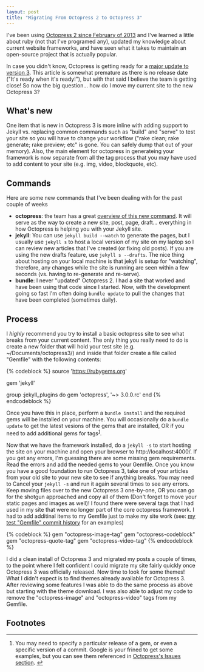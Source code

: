 ```yaml
---
layout: post
title: "Migrating From Octopress 2 to Octopress 3"
---
```

I've been using [Octopress 2 since February of 2013](/octotransfigurator-inator-migrating-from-wordpress/) and I've learned a little about ruby (not that I've programed any), updated my knowledge about current website frameworks, and have seen what it takes to maintain an open-source project that is actually popular.

In case you didn't know, Octopress is getting ready for a [major update to version 3][octo3].  This article is somewhat premature as there is no release date ("It's ready when it's ready!"), but with that said I believe the team is getting close! So now the big question... how do I move my current site to the new Octopress 3? 

What's new
---
One item that is new in Octopress 3 is more inline with adding support to Jekyll vs. replacing common commands such as "build" and "serve" to test your site so you will have to change your workflow ("rake clean; rake generate; rake preview; etc" is gone.  You can safely dump that out of your memory).  Also, the main element for octopress in generateing your framework is now separate from all the tag process that you may have used to add content to your site (e.g. img, video, blockquote, etc).

## Commands
Here are some new commands that I've been dealing with for the past couple of weeks

-	**octopress**: the team has a great [overview of this new command][basic-usage].  It will serve as the way to create a new site, post, page, draft... everything in how Octopress is helping you with your Jekyll site.
-	**jekyll**: You can use ```jekyll build --watch``` to generate the pages, but I usually use ```jekyll s``` to host a local version of my site on my laptop so I can review new articles that I've created (or fixing old posts).  If you are using the new drafts feature, use ```jekyll s --drafts```.  The nice thing about hosting on your local machine is that jekyll is setup for "watching", therefore, any changes while the site is running are seen within a few seconds (vs. having to re-generate and re-serve).
-	**bundle**: I never "updated" Octopress 2.  I had a site that worked and have been using that code since I started.  Now, with the development going so fast I'm often doing ```bundle update``` to pull the changes that have been completed (sometimes daily).

## Process
I *highly* recommend you try to install a basic octopress site to see what breaks from your current content.  The only thing you really need to do is create a new folder that will hold your test site (e.g. ~/Documents/octopress3/) and inside that folder create a file called "Gemfile" with the following contents:

{% codeblock %}
source 'https://rubygems.org'

gem 'jekyll'

group :jekyll_plugins do
	gem 'octopress', '~> 3.0.0.rc'
end
{% endcodeblock %}

Once you have this in place, perform a ```bundle install``` and the required gems will be installed on your machine.  You will occasionally do a ```bundle update``` to get the latest vesions of the gems that are installed, OR if you need to add additional gems for tags<sup id="fnr1-2015-01-11">[1]</sup>.

Now that we have the framework installed, do a ```jekyll -s``` to start hosting the site on your machine and open your browser to http://localhost:4000/.  If you get any errors, I'm guessing there are some missing gem requirements.  Read the errors and add the needed gems to your Gemfile.  Once you know you have a good foundation to run Octopress 3, take one of your articles from your old site to your new site to see if anything breaks.  You may need to Cancel your ```jekyll -s``` and run it again several times to see any errors.  Keep moving files over to the new Octopress 3 one-by-one, OR you can go for the shotgun approached and copy all of them (Don't forget to move your static pages and images as well)!  I found there were several tags that I had used in my site that were no longer part of the core octopress framework.  I had to add additinal items to my Gemfile just to make my site work (see: [my test "Gemfile" commit history][Gemfile] for an examples)

{% codeblock %}
gem "octopress-image-tag"
gem "octopress-codeblock"
gem "octopress-quote-tag"
gem "octopress-video-tag"
{% endcodeblock %}

I did a clean install of Octopress 3 and migrated my posts a couple of times, to the point where I felt confident I could migrate my site fairly quickly once Octopress 3 was officially released. Now time to look for some themes!  What I didn't expect is to find themes already available for Octopress 3.  After reviewing some features I was able to do the same process as above but starting with the theme download.  I was also able to adjust my code to remove the "octopress-image" and "octopress-video" tags from my Gemfile.

[octo3]: https://github.com/octopress/octopress
[basic-usage]: https://github.com/octopress/octopress#basic-usage
[1]: #fn1-2015-01-11
[Gemfile]: https://github.com/justinrummel/jr.com-octo3/commits/master/Gemfile

## Footnotes

<div class="footnotes">
<hr />
<ol>
<li id="fn1-2015-01-11"><p>You may need to specify a particular release of a gem, or even a specific version of a commit.  Google is your frined to get some examples, but you can see them referenced in <a href="https://github.com/octopress/octopress/issues">Octopress's Issues section</a>. <a href="#fnr1-2015-01-11"  class="footnoteBackLink"  title="Jump back to footnote 1 in the text.">&#8617;</a></p></li>
</ol>
</div>
